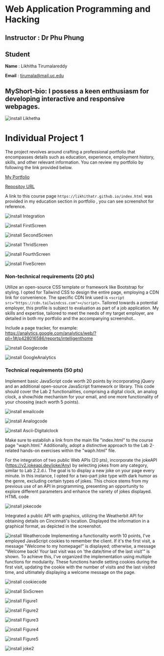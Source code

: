 # Web Application Programming and Hacking

## Instructor : Dr Phu Phung

## Student
**Name** : Likhitha Tirumalareddy

**Email** : tirumala@mail.uc.edu


## MyShort-bio: I possess a keen enthusiasm for developing interactive and responsive webpages.

![install Likhetha](images/Likhetha.JPEG)

# Individual Project 1

The project revolves around crafting a professional portfolio that encompasses details such as education, experience, employment history, skills, and other relevant information. You can review my portfolio by following the link provided below.

[My Portfolio](https://likhithatr.github.io/index.html)

[Repositoy URL](https://github.com/LikhithaTR/LikhithaTR.github.io)


A link to this course page ```https://likhithatr.github.io/index.html``` was provided in my education section in portfolio , you can see screenshot for reference.

![install Integration](images/Integration.png)

![install FirstScreen](images/FirstScreen.png)

![install SecondScreen](images/SecondScreen.png)

![install ThridScreen](images/ThridScreen.png)

![install FourthScreen](images/FourthScreen.png)

![install FiveScreen](images/FiveScreen.png)



### Non-technical requirements (20 pts)​
Utilize an open-source CSS template or framework like Bootstrap for styling. I opted for Tailwind CSS to design the entire page, employing a CDN link for convenience. The specific CDN link used is `<script src="https://cdn.tailwindcss.com"></script>`. Tailored towards a potential employer, this profile is subject to evaluation as part of a job application. My skills and expertise, tailored to meet the needs of my target employer, are detailed in both my portfolio and the accompanying screenshot..



Include a page tracker, for example: https://analytics.google.com/analytics/web/?pli=1#/p428016586/reports/intelligenthome

![install Googlecode](images/GoogleCode.png)

![install GoogleAnalytics](images/GoogleAnalytics.png)


### Technical requirements (50 pts)​

Implement basic JavaScript code worth 20 points by incorporating jQuery and an additional open-source JavaScript framework or library. This code should cover the Lab 2 functionalities, comprising a digital clock, an analog clock, a show/hide mechanism for your email, and one more functionality of your choosing (each worth 5 points).


![install emailcode](images/emailcode.png)

![install Analogcode](images/Analogcode.png)

![install Ascii-Digitalclock](images/joke-Ascii-Digitalclock.png)


Make sure to establish a link from the main file "index.html" to the course page "waph.html." Additionally, adopt a distinctive approach to the Lab 2-related hands-on exercises within the "waph.html" file.

For the integration of two public Web APIs (20 pts), incorporate the jokeAPI (https://v2.jokeapi.dev/joke/Any) by selecting jokes from any category, similar to Lab 2.2.d.i. The goal is to display a new joke on your page every minute. In this instance, I opted for a two-part joke type with dark humor as the genre, excluding certain types of jokes. This choice stems from my previous use of an API in programming, presenting an opportunity to explore different parameters and enhance the variety of jokes displayed.
HTML code



![install jokecode](images/joke-Ascii-Digitalclock.png)

Integrated a public API with graphics, utilizing the Weatherbit API for obtaining details on Cincinnati's location. Displayed the information in a graphical format, as depicted in the screenshot.

![install Weathercode](images/Weathercode.png)
Implementing a functionality worth 10 points, I've employed JavaScript cookies to remember the client. If it's the first visit, a message "Welcome to my homepage!" is displayed; otherwise, a message "Welcome back! Your last visit was on 'the date/time of the last visit'" is shown. To achieve this, I've organized the implementation using multiple functions for modularity. These functions handle setting cookies during the first visit, updating the cookie with the number of visits and the last visited time, and ultimately displaying a welcome message on the page.


![install cookiecode](images/GoogleCode.png)

![install SixScreen](images/SixScreen.png)

![install Figure1](images/Figure1.png)

![install Figure2](images/Figure2.png)

![install Figure3](images/Figure3.png)

![install Figure4](images/Figure4.png)

![install Figure5](images/Figure5.png)

![install joke2](images/joke2.png)
